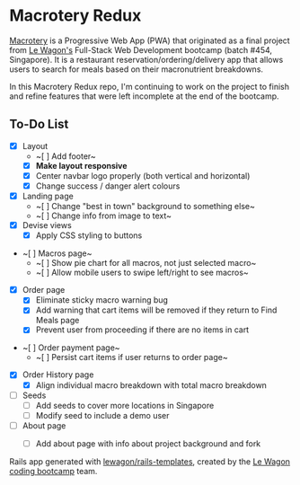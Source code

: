 # Macrotery Redux

[Macrotery](https://github.com/pelicularities/macrotery) is a Progressive Web App (PWA) that originated as a final project from [Le Wagon's](https://github.com/lewagon) Full-Stack Web Development bootcamp (batch #454, Singapore). It is a restaurant reservation/ordering/delivery app that allows users to search for meals based on their macronutrient breakdowns.

In this Macrotery Redux repo, I'm continuing to work on the project to finish and refine features that were left incomplete at the end of the bootcamp.

## To-Do List
- [x] Layout
  - ~[ ] Add footer~
  - [x] **Make layout responsive**
  - [x] Center navbar logo properly (both vertical and horizontal)
  - [x] Change success / danger alert colours
- [x] Landing page
  - ~[ ] Change "best in town" background to something else~
  - ~[ ] Change info from image to text~
- [x] Devise views
  - [x] Apply CSS styling to buttons
- ~[ ] Macros page~
  - ~[ ] Show pie chart for all macros, not just selected macro~
  - ~[ ] Allow mobile users to swipe left/right to see macros~
- [x] Order page
  - [x] Eliminate sticky macro warning bug
  - [x] Add warning that cart items will be removed if they return to Find Meals page
  - [x] Prevent user from proceeding if there are no items in cart
- ~[ ] Order payment page~
  - ~[ ] Persist cart items if user returns to order page~
- [x] Order History page
  - [x] Align individual macro breakdown with total macro breakdown
- [ ] Seeds
  - [ ] Add seeds to cover more locations in Singapore
  - [ ] Modify seed to include a demo user
- [ ] About page
  - [ ] Add about page with info about project background and fork


Rails app generated with [lewagon/rails-templates](https://github.com/lewagon/rails-templates), created by the [Le Wagon coding bootcamp](https://www.lewagon.com) team.
